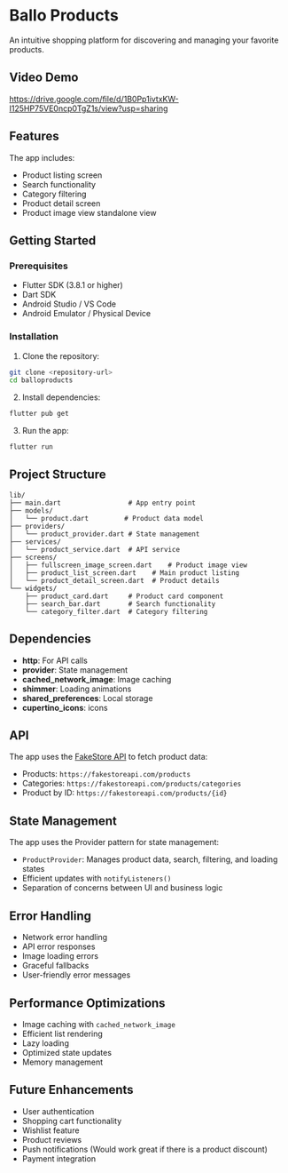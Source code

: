# Ballo Products

An intuitive shopping platform for discovering and managing your favorite products.
## Video Demo
https://drive.google.com/file/d/1B0Pp1ivtxKW-I125HP75VE0ncp0TgZ1s/view?usp=sharing 

## Features

The app includes:
- Product listing screen
- Search functionality
- Category filtering
- Product detail screen
- Product image view standalone view

## Getting Started

### Prerequisites

- Flutter SDK (3.8.1 or higher)
- Dart SDK
- Android Studio / VS Code
- Android Emulator / Physical Device

### Installation

1. Clone the repository:
```bash
git clone <repository-url>
cd balloproducts
```

2. Install dependencies:
```bash
flutter pub get
```

3. Run the app:
```bash
flutter run
```

## Project Structure

```
lib/
├── main.dart                 # App entry point
├── models/
│   └── product.dart         # Product data model
├── providers/
│   └── product_provider.dart # State management
├── services/
│   └── product_service.dart  # API service
├── screens/
│   ├── fullscreen_image_screen.dart    # Product image view
│   ├── product_list_screen.dart    # Main product listing
│   └── product_detail_screen.dart  # Product details
└── widgets/
    ├── product_card.dart     # Product card component
    ├── search_bar.dart       # Search functionality
    └── category_filter.dart  # Category filtering
```

## Dependencies

- **http**: For API calls
- **provider**: State management
- **cached_network_image**: Image caching
- **shimmer**: Loading animations
- **shared_preferences**: Local storage
- **cupertino_icons**: icons

## API

The app uses the [FakeStore API](https://fakestoreapi.com/) to fetch product data:
- Products: `https://fakestoreapi.com/products`
- Categories: `https://fakestoreapi.com/products/categories`
- Product by ID: `https://fakestoreapi.com/products/{id}`

## State Management

The app uses the Provider pattern for state management:
- `ProductProvider`: Manages product data, search, filtering, and loading states
- Efficient updates with `notifyListeners()`
- Separation of concerns between UI and business logic

## Error Handling

- Network error handling
- API error responses
- Image loading errors
- Graceful fallbacks
- User-friendly error messages

## Performance Optimizations

- Image caching with `cached_network_image`
- Efficient list rendering
- Lazy loading
- Optimized state updates
- Memory management

## Future Enhancements

- User authentication
- Shopping cart functionality
- Wishlist feature
- Product reviews
- Push notifications (Would work great if there is a product discount)
- Payment integration